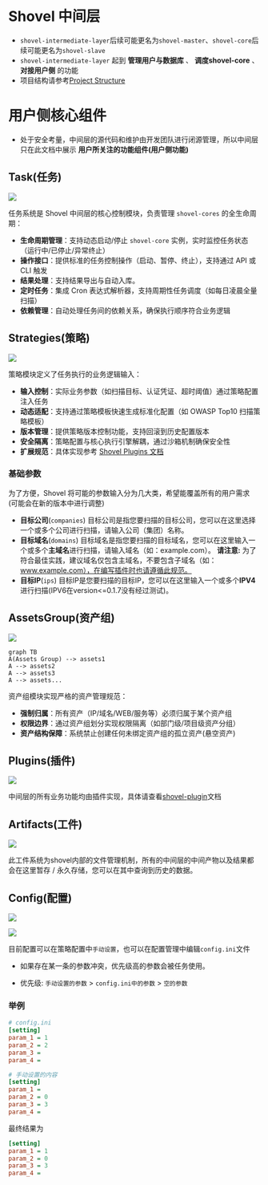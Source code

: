 # Shovel 中间层

- `shovel-intermediate-layer`后续可能更名为`shovel-master`、`shovel-core`后续可能更名为`shovel-slave`
- `shovel-intermediate-layer` 起到 **管理用户与数据库** 、 **调度shovel-core** 、 **对接用户侧** 的功能
- 项目结构请参考[Project Structure](https://diamond-shovel.github.io/shovel-wiki/#/?id=%f0%9f%93%95-%e9%a1%b9%e7%9b%ae%e7%bb%93%e6%9e%84)

# 用户侧核心组件

- 处于安全考量，中间层的源代码和维护由开发团队进行闭源管理，所以中间层只在此文档中展示 **用户所关注的功能组件(用户侧功能)**

## Task(任务)

![](../img/2025-04-03-14-34-09.png)

任务系统是 Shovel 中间层的核心控制模块，负责管理 `shovel-cores` 的全生命周期：

- **生命周期管理**：支持动态启动/停止 `shovel-core` 实例，实时监控任务状态（运行中/已停止/异常终止）
- **操作接口**：提供标准的任务控制操作（启动、暂停、终止），支持通过 API 或 CLI 触发
- **结果处理**：支持结果导出与自动入库。
- **定时任务**：集成 Cron 表达式解析器，支持周期性任务调度（如每日凌晨全量扫描）
- **依赖管理**：自动处理任务间的依赖关系，确保执行顺序符合业务逻辑

## Strategies(策略)

![](../img/2025-04-03-14-38-07.png)

策略模块定义了任务执行的业务逻辑输入：

- **输入控制**：实际业务参数（如扫描目标、认证凭证、超时阈值）通过策略配置注入任务
- **动态适配**：支持通过策略模板快速生成标准化配置（如 OWASP Top10 扫描策略模板）
- **版本管理**：提供策略版本控制功能，支持回滚到历史配置版本
- **安全隔离**：策略配置与核心执行引擎解耦，通过沙箱机制确保安全性
- **扩展规范**：具体实现参考 [Shovel Plugins 文档](docs/shovel-plugins.md)

### 基础参数

为了方便，Shovel 将可能的参数输入分为几大类，希望能覆盖所有的用户需求 (可能会在新的版本中进行调整)

* **目标公司**(`companies`)
  目标公司是指您要扫描的目标公司，您可以在这里选择一个或多个公司进行扫描，请输入公司（集团）名称。
* **目标域名**(`domains`)
  目标域名是指您要扫描的目标域名，您可以在这里输入一个或多个**主域名**进行扫描，请输入域名（如：example.com）。
  **请注意:** 为了符合最佳实践，建议域名仅包含主域名，不要包含子域名（如：www.example.com），在编写插件时也请遵循此规范。
* **目标IP**(`ips`)
  目标IP是您要扫描的目标IP，您可以在这里输入一个或多个**IPV4**进行扫描(IPV6在version<=0.1.7没有经过测试)。

## AssetsGroup(资产组)

![](../img/![](../img/2025-04-03-14-39-22.png).png)

```mermaid
graph TB
A(Assets Group) --> assets1
A --> assets2
A --> assets3
A --> assets...
```

资产组模块实现严格的资产管理规范：

- **强制归属**：所有资产（IP/域名/WEB/服务等）必须归属于某个资产组
- **权限边界**：通过资产组划分实现权限隔离（如部门级/项目级资产分组）
- **资产结构保障**：系统禁止创建任何未绑定资产组的孤立资产(悬空资产)

## Plugins(插件)

![](../img/2025-04-03-14-43-24.png)

中间层的所有业务功能均由插件实现，具体请查看[shovel-plugin](docs/shovel-plugins.md)文档

## Artifacts(工件)

![](../img/2025-04-03-14-44-12.png)

此工件系统为shovel内部的文件管理机制，所有的中间层的中间产物以及结果都会在这里暂存 / 永久存储，您可以在其中查询到历史的数据。


## Config(配置)

![](../img/2025-04-03-14-44-53.png)

![](../img/2025-04-03-14-45-35.png)

目前配置可以在策略配置中`手动设置`，也可以在配置管理中编辑`config.ini`文件

* 如果存在某一条的参数冲突，优先级高的参数会被任务使用。

* 优先级: `手动设置的参数` > `config.ini中的参数` > `空的参数`

### 举例
```ini
# config.ini
[setting]
param_1 = 1
param_2 = 2
param_3 = 
param_4 = 
```

```ini
# 手动设置的内容
[setting]
param_1 = 
param_2 = 0
param_3 = 3
param_4 = 
```
最终结果为
```ini
[setting]
param_1 = 1
param_2 = 0
param_3 = 3
param_4 = 
```